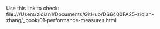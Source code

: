 Use this link to check: file:///Users/ziqian1/Documents/GitHub/DS6400FA25-ziqian-zhang/_book/01-performance-measures.html
